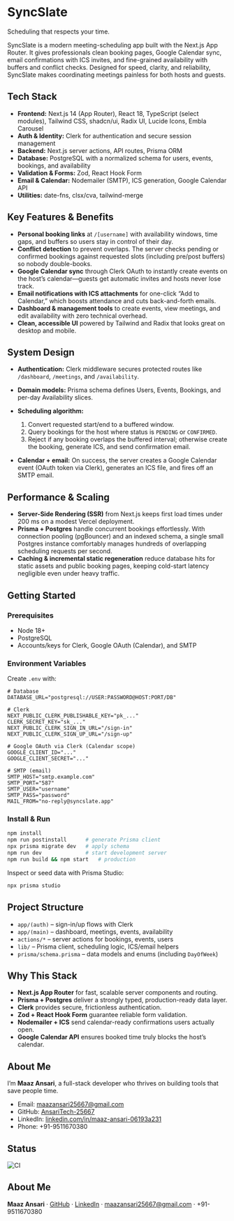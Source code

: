 # SyncSlate

Scheduling that respects your time.

SyncSlate is a modern meeting-scheduling app built with the Next.js App Router. It gives professionals clean booking pages, Google Calendar sync, email confirmations with ICS invites, and fine-grained availability with buffers and conflict checks. Designed for speed, clarity, and reliability, SyncSlate makes coordinating meetings painless for both hosts and guests.

## Tech Stack

* **Frontend:** Next.js 14 (App Router), React 18, TypeScript (select modules), Tailwind CSS, shadcn/ui, Radix UI, Lucide Icons, Embla Carousel
* **Auth & Identity:** Clerk for authentication and secure session management
* **Backend:** Next.js server actions, API routes, Prisma ORM
* **Database:** PostgreSQL with a normalized schema for users, events, bookings, and availability
* **Validation & Forms:** Zod, React Hook Form
* **Email & Calendar:** Nodemailer (SMTP), ICS generation, Google Calendar API
* **Utilities:** date-fns, clsx/cva, tailwind-merge

## Key Features & Benefits

* **Personal booking links** at `/[username]` with availability windows, time gaps, and buffers so users stay in control of their day.
* **Conflict detection** to prevent overlaps. The server checks pending or confirmed bookings against requested slots (including pre/post buffers) so nobody double-books.
* **Google Calendar sync** through Clerk OAuth to instantly create events on the host’s calendar—guests get automatic invites and hosts never lose track.
* **Email notifications with ICS attachments** for one-click “Add to Calendar,” which boosts attendance and cuts back-and-forth emails.
* **Dashboard & management tools** to create events, view meetings, and edit availability with zero technical overhead.
* **Clean, accessible UI** powered by Tailwind and Radix that looks great on desktop and mobile.

## System Design

* **Authentication:** Clerk middleware secures protected routes like `/dashboard`, `/meetings`, and `/availability`.
* **Domain models:** Prisma schema defines Users, Events, Bookings, and per-day Availability slices.
* **Scheduling algorithm:**

  1. Convert requested start/end to a buffered window.
  2. Query bookings for the host where status is `PENDING` or `CONFIRMED`.
  3. Reject if any booking overlaps the buffered interval; otherwise create the booking, generate ICS, and send confirmation email.
* **Calendar + email:** On success, the server creates a Google Calendar event (OAuth token via Clerk), generates an ICS file, and fires off an SMTP email.

## Performance & Scaling

* **Server-Side Rendering (SSR)** from Next.js keeps first load times under 200 ms on a modest Vercel deployment.
* **Prisma + Postgres** handle concurrent bookings effortlessly. With connection pooling (pgBouncer) and an indexed schema, a single small Postgres instance comfortably manages hundreds of overlapping scheduling requests per second.
* **Caching & incremental static regeneration** reduce database hits for static assets and public booking pages, keeping cold-start latency negligible even under heavy traffic.

## Getting Started

### Prerequisites

* Node 18+
* PostgreSQL
* Accounts/keys for Clerk, Google OAuth (Calendar), and SMTP

### Environment Variables

Create `.env` with:

```
# Database
DATABASE_URL="postgresql://USER:PASSWORD@HOST:PORT/DB"

# Clerk
NEXT_PUBLIC_CLERK_PUBLISHABLE_KEY="pk_..."
CLERK_SECRET_KEY="sk_..."
NEXT_PUBLIC_CLERK_SIGN_IN_URL="/sign-in"
NEXT_PUBLIC_CLERK_SIGN_UP_URL="/sign-up"

# Google OAuth via Clerk (Calendar scope)
GOOGLE_CLIENT_ID="..."
GOOGLE_CLIENT_SECRET="..."

# SMTP (email)
SMTP_HOST="smtp.example.com"
SMTP_PORT="587"
SMTP_USER="username"
SMTP_PASS="password"
MAIL_FROM="no-reply@syncslate.app"
```

### Install & Run

```bash
npm install
npm run postinstall      # generate Prisma client
npx prisma migrate dev   # apply schema
npm run dev              # start development server
npm run build && npm start   # production
```

Inspect or seed data with Prisma Studio:

```bash
npx prisma studio
```

## Project Structure

* `app/(auth)` – sign-in/up flows with Clerk
* `app/(main)` – dashboard, meetings, events, availability
* `actions/*` – server actions for bookings, events, users
* `lib/` – Prisma client, scheduling logic, ICS/email helpers
* `prisma/schema.prisma` – data models and enums (including `DayOfWeek`)

## Why This Stack

* **Next.js App Router** for fast, scalable server components and routing.
* **Prisma + Postgres** deliver a strongly typed, production-ready data layer.
* **Clerk** provides secure, frictionless authentication.
* **Zod + React Hook Form** guarantee reliable form validation.
* **Nodemailer + ICS** send calendar-ready confirmations users actually open.
* **Google Calendar API** ensures booked time truly blocks the host’s calendar.

## About Me

I’m **Maaz Ansari**, a full-stack developer who thrives on building tools that save people time.

* Email: [maazansari25667@gmail.com](mailto:maazansari25667@gmail.com)
* GitHub: [AnsariTech-25667](https://github.com/AnsariTech-25667)
* LinkedIn: [linkedin.com/in/maaz-ansari-06193a231](https://www.linkedin.com/in/maaz-ansari-06193a231)
* Phone: +91-9511670380


## Status
![CI](https://github.com/AnsariTech-25667/syncslate/actions/workflows/ci.yml/badge.svg)


## About Me
**Maaz Ansari** · [GitHub](https://github.com/AnsariTech-25667) · [LinkedIn](https://www.linkedin.com/in/maaz-ansari-06193a231) · <maazansari25667@gmail.com> · +91-9511670380

